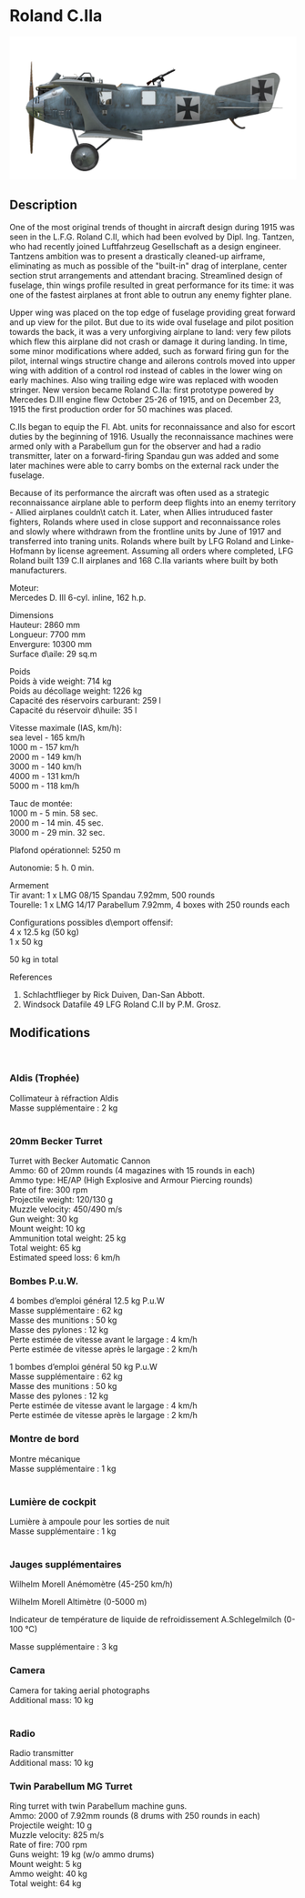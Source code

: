 # Roland C.IIa  
  
![rolandc2a](../images/rolandc2a.png)  
  
## Description  
  
One of the most original trends of thought in aircraft design during 1915 was seen in the L.F.G. Roland C.II, which had been evolved by Dipl. Ing. Tantzen, who had recently joined Luftfahrzeug Gesellschaft as a design engineer. Tantzens ambition was to present a drastically cleaned-up airframe, eliminating as much as possible of the "built-in" drag of interplane, center section strut arrangements and attendant bracing. Streamlined design of fuselage, thin wings profile resulted in great performance for its time: it was one of the fastest airplanes at front able to outrun any enemy fighter plane.  
  
Upper wing was placed on the top edge of fuselage providing great forward and up view for the pilot. But due to its wide oval fuselage and pilot position towards the back, it was a very unforgiving airplane to land: very few pilots which flew this airplane did not crash or damage it during landing. In time, some minor modifications where added, such as forward firing gun for the pilot, internal wings structire change and ailerons controls moved into upper wing with addition of a control rod instead of cables in the lower wing on early machines. Also wing trailing edge wire was replaced with wooden stringer. New version became Roland C.IIa: first prototype powered by Mercedes D.III engine flew October 25-26 of 1915, and on December 23, 1915 the first production order for 50 machines was placed.  
  
C.IIs began to equip the Fl. Abt. units for reconnaissance and also for escort duties by the beginning of 1916. Usually the reconnaissance machines were armed only with a Parabellum gun for the observer and had a radio transmitter, later on a forward-firing Spandau gun was added and some later machines were able to carry bombs on the external rack under the fuselage.  
  
Because of its performance the aircraft was often used as a strategic reconnaissance airplane able to perform deep flights into an enemy territory - Allied airplanes couldn\t catch it. Later, when Allies intruduced faster fighters, Rolands where used in close support and reconnaissance roles and slowly where withdrawn from the frontline units by June of 1917 and transferred into traning units. Rolands where built by LFG Roland and Linke-Hofmann by license agreement. Assuming all orders where completed, LFG Roland built 139 C.II airplanes and 168 C.IIa variants where built by both manufacturers.  
  
  
Moteur:  
Mercedes D. III 6-cyl. inline, 162 h.p.  
  
Dimensions  
Hauteur: 2860 mm  
Longueur: 7700 mm  
Envergure: 10300 mm  
Surface d\aile: 29 sq.m  
  
Poids  
Poids à vide weight: 714 kg  
Poids au décollage weight: 1226 kg  
Capacité des réservoirs carburant: 259 l  
Capacité du réservoir d\huile: 35 l  
  
Vitesse maximale (IAS, km/h):  
sea level - 165 km/h  
1000 m - 157 km/h  
2000 m - 149 km/h  
3000 m - 140 km/h  
4000 m - 131 km/h  
5000 m - 118 km/h  
  
Tauc de montée:  
1000 m -  5 min. 58 sec.  
2000 m - 14 min. 45 sec.  
3000 m - 29 min. 32 sec.  
  
Plafond opérationnel: 5250 m  
  
Autonomie: 5 h. 0 min.  
  
Armement  
Tir avant: 1 х LMG 08/15 Spandau 7.92mm, 500 rounds  
Tourelle: 1 х LMG 14/17 Parabellum 7.92mm, 4 boxes with 250 rounds each  
  
Configurations possibles d\emport offensif:  
4 x 12.5 kg (50 kg)  
1 x 50 kg  
  
50 kg in total  
  
References  
1) Schlachtflieger  by Rick Duiven, Dan-San Abbott.  
2) Windsock Datafile 49 LFG Roland C.II by P.M. Grosz.  
  
## Modifications  
  ﻿
  
### Aldis (Trophée)  
  
Collimateur à réfraction Aldis  
Masse supplémentaire : 2 kg  
  ﻿
  
### 20mm Becker Turret  
  
Turret with Becker Automatic Cannon  
Ammo: 60 of 20mm rounds (4 magazines with 15 rounds in each)  
Ammo type: HE/AP (High Explosive and Armour Piercing rounds)  
Rate of fire: 300 rpm  
Projectile weight: 120/130 g  
Muzzle velocity: 450/490 m/s  
Gun weight: 30 kg  
Mount weight: 10 kg  
Ammunition total weight: 25 kg  
Total weight: 65 kg  
Estimated speed loss: 6 km/h  ﻿
  
### Bombes P.u.W.  
  
4 bombes d’emploi général 12.5 kg P.u.W  
Masse supplémentaire : 62 kg  
Masse des munitions : 50 kg  
Masse des pylones : 12 kg  
Perte estimée de vitesse avant le largage : 4 km/h  
Perte estimée de vitesse après le largage : 2 km/h  
  
1 bombes d’emploi général 50 kg P.u.W  
Masse supplémentaire : 62 kg  
Masse des munitions : 50 kg  
Masse des pylones : 12 kg  
Perte estimée de vitesse avant le largage : 4 km/h  
Perte estimée de vitesse après le largage : 2 km/h  ﻿
  
### Montre de bord  
  
Montre mécanique  
Masse supplémentaire : 1 kg  
  ﻿
  
### Lumière de cockpit  
  
Lumière à ampoule pour les sorties de nuit  
Masse supplémentaire : 1 kg  
  ﻿
  
### Jauges supplémentaires  
  
Wilhelm Morell Anémomètre (45-250 km/h)  
  
Wilhelm Morell Altimètre (0-5000 m)  
  
Indicateur de température de liquide de refroidissement A.Schlegelmilch (0-100 °C)  
  
Masse supplémentaire : 3 kg  ﻿
  
### Camera  
  
Camera for taking aerial photographs  
Additional mass: 10 kg  
  ﻿
  
### Radio  
  
Radio transmitter  
Additional mass: 10 kg  ﻿
  
### Twin Parabellum MG Turret  
  
Ring turret with twin Parabellum machine guns.  
Ammo: 2000 of 7.92mm rounds (8 drums with 250 rounds in each)  
Projectile weight: 10 g  
Muzzle velocity: 825 m/s  
Rate of fire: 700 rpm  
Guns weight: 19 kg (w/o ammo drums)  
Mount weight: 5 kg  
Ammo weight: 40 kg  
Total weight: 64 kg  